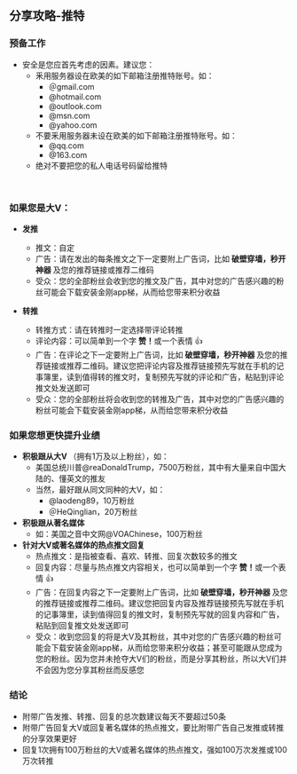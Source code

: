 ## 分享攻略-推特

### 预备工作
- 安全是您应首先考虑的因素。建议您：
  - 釆用服务器设在欧美的如下邮箱注册推特账号。如：
    - ＠gmail.com
    - @hotmail.com
    - @outlook.com
    - @msn.com
    - @yahoo.com
  - 不要釆用服务器未设在欧美的如下邮箱注册推特账号。如：
    - @qq.com
    - @163.com
  - 绝对不要把您的私人电话号码留给推特
<br>

### 如果您是大V：
- <Strong>发推</Strong>
  - 推文：自定
  - 广告：请在发出的每条推文之下一定要附上广告词，比如<Strong> 破壁穿墙，秒开神器 </Strong>及您的推荐链接或推荐二维码
  - 受众：您的全部粉丝会收到您的推文及广告，其中对您的广告感兴趣的粉丝可能会下载安装金刚app梯，从而给您带来积分收益

- <Strong>转推</Strong>
  - 转推方式：请在转推时一定选择带评论转推
  - 评论内容：可以简单到一个字<Strong> 赞！</Strong>或一个表情 👍
  - 广告：在评论之下一定要附上广告词，比如<Strong> 破壁穿墙，秒开神器 </Strong>及您的推荐链接或推荐二维码。建议您把评论内容及推荐链接预先写就在手机的记事簿里，读到值得转的推文时，复制预先写就的评论和广告，粘贴到评论推文处发送即可
  - 受众：您的全部粉丝将会收到您的转推及广告，其中对您的广告感兴趣的粉丝可能会下载安装金刚app梯，从而给您带来积分收益

### 如果您想更快提升业绩
-  <Strong>积极跟从大V </Strong>（拥有1万及以上粉丝），如：
   - 美国总统川普@reaDonaldTrump，7500万粉丝，其中有大量来自中国大陆的、懂英文的推友
   - 当然，最好跟从同文同种的大V，如：
     - @laodeng89，10万粉丝
     - ＠HeQinglian，20万粉丝
-  <Strong>积极跟从著名媒体</Strong>
   - 如：美国之音中文网@VOAChinese，100万粉丝
- <Strong> 针对大V或著名媒体的热点推文回复</Strong>
  - 热点推文：是指被查看、喜欢、转推、回复次数较多的推文
  - 回复内容：尽量与热点推文内容相关，也可以简单到一个字<Strong> 赞！</Strong>或一个表情 👍
  - 广告：在回复内容之下一定要附上广告词，比如<Strong> 破壁穿墙，秒开神器 </Strong>及您的推荐链接或推荐二维码。建议您把回复内容及推荐链接预先写就在手机的记事簿里，读到值得回复的推文时，复制预先写就的回复内容和广告，粘贴到回复推文处发送即可
  - 受众：收到您回复的将是大V及其粉丝，其中对您的广告感兴趣的粉丝可能会下载安装金刚app梯，从而给您带来积分收益；甚至可能跟从您成为您的粉丝。因为您并未抢夺大V们的粉丝，而是分享其粉丝，所以大V们并不会因为您分享其粉丝而反感您

### 结论
- 附带广告发推、转推、回复的总次数建议每天不要超过50条
- 附带广告回复大V或回复著名媒体的热点推文，要比附带广告自己发推或转推的分享效果更好
- 回复1次拥有100万粉丝的大V或著名媒体的热点推文，强如100万次发推或100万次转推


